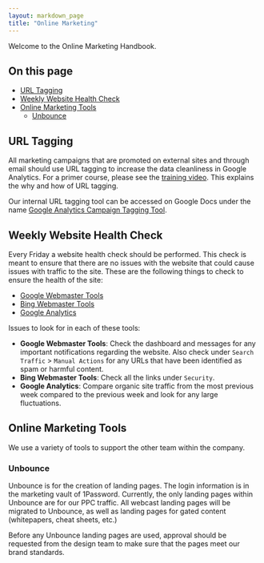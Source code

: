 ```yaml
---
layout: markdown_page
title: "Online Marketing"
---
```

Welcome to the Online Marketing Handbook.

## On this page

* [URL Tagging](#urlTagging)
* [Weekly Website Health Check](#healthCheck)
* [Online Marketing Tools](#tools)
   * [Unbounce](#unbounce)

## URL Tagging<a name="urlTagging"></a>

All marketing campaigns that are promoted on external sites and through email should use URL tagging to increase the data cleanliness in Google Analytics. For a primer course, please see the [training video](https://drive.google.com/a/gitlab.com/file/d/0B1_ZzeTfG3XYNWVqOC11NWpKWjA/view?usp=sharing). This explains the why and how of URL tagging.

Our internal URL tagging tool can be accessed on Google Docs under the name [Google Analytics Campaign Tagging Tool](https://docs.google.com/a/gitlab.com/spreadsheets/d/12jm8q13e3-JNDbJ5-DBJbSAGprLamrilWIBka875gDI/edit?usp=sharing).

## Weekly Website Health Check<a name="healthCheck"></a>

Every Friday a website health check should be performed. This check is meant to ensure that there are no issues with the website that could cause issues with traffic to the site. These are the following things to check to ensure the health of the site:

* [Google Webmaster Tools](https://www.google.com/webmasters/tools/)
* [Bing Webmaster Tools](http://www.bing.com/toolbox/webmaster)
* [Google Analytics](https://analytics.google.com/analytics/web/)

Issues to look for in each of these tools:

* **Google Webmaster Tools**: Check the dashboard and messages for any important notifications regarding the website. Also check under `Search Traffic` > `Manual Actions` for any URLs that have been identified as spam or harmful content.
* **Bing Webmaster Tools**: Check all the links under `Security`.
* **Google Analytics**: Compare organic site traffic from the most previous week compared to the previous week and look for any large fluctuations.

## Online Marketing Tools<a name="tools"></a>

We use a variety of tools to support the other team within the company.

### Unbounce<a name="unbounce"></a>

Unbounce is for the creation of landing pages. The login information is in the marketing vault of 1Password. Currently, the only landing pages within Unbounce are for our PPC traffic. All webcast landing pages will be migrated to Unbounce, as well as landing pages for gated content (whitepapers, cheat sheets, etc.)

Before any Unbounce landing pages are used, approval should be requested from the design team to make sure that the pages meet our brand standards.
